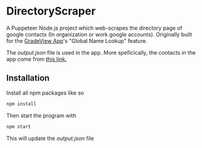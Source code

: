 # DirectoryScraper
A Puppeteer Node.js project which web-scrapes the directory page of google contacts (In organization or work google accounts). Originally built for the [GradeView App](https://github.com/KihtrakRaknas/GradeViewApp/)'s "Global Name Lookup" feature.  

The *output.json* file is used in the app. More speficically, the contacts in the app come from [this link.](https://raw.githubusercontent.com/KihtrakRaknas/DirectoryScraper/master/output.json)

## Installation
Install all npm packages like so
```bash
npm install
```
Then start the program with
```bash
npm start
```
This will update the *output.json* file
